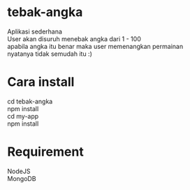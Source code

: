 # tebak-angka
Aplikasi sederhana <br>
User akan disuruh menebak angka dari 1 - 100 <br>
apabila angka itu benar maka user memenangkan permainan <br>
nyatanya tidak semudah itu :)

# Cara install
cd tebak-angka <br>
npm install <br>
cd my-app <br>
npm install

# Requirement
NodeJS <br>
MongoDB
